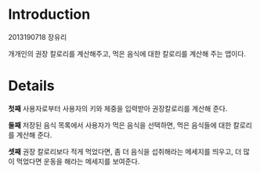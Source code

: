 # Introduction #

2013190718 장유리

개개인의 권장 칼로리를 계산해주고, 먹은 음식에 대한 칼로리를 계산해 주는 앱이다.

# Details #

**첫째**
사용자로부터 사용자의 키와 체중을 입력받아 권장칼로리를 계산해 준다.

**둘째**
저장된 음식 목록에서 사용자가 먹은 음식을 선택하면, 먹은 음식들에 대한 칼로리를 계산해 준다.

**셋째**
권장 칼로리보다 적게 먹었다면, 좀 더 음식을 섭취해라는 메세지를 띄우고, 더 많이 먹었다면 운동을 해라는 메세지를 보여준다.